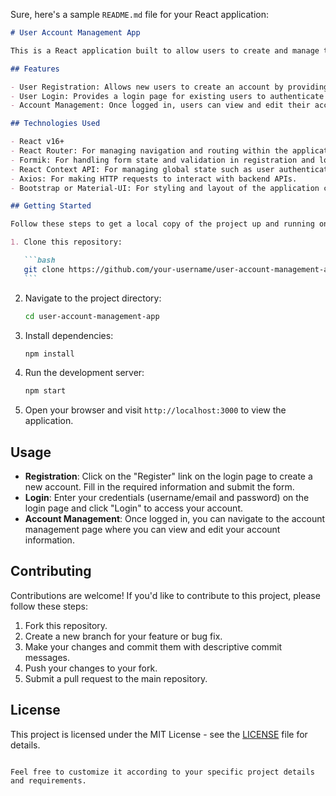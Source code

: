 Sure, here's a sample `README.md` file for your React application:

````markdown
# User Account Management App

This is a React application built to allow users to create and manage their accounts. It provides functionality for user registration, login, and account information management.

## Features

- User Registration: Allows new users to create an account by providing necessary information such as username, email, and password.
- User Login: Provides a login page for existing users to authenticate themselves and access their accounts.
- Account Management: Once logged in, users can view and edit their account information, such as username, email, and password.

## Technologies Used

- React v16+
- React Router: For managing navigation and routing within the application.
- Formik: For handling form state and validation in registration and login forms.
- React Context API: For managing global state such as user authentication status.
- Axios: For making HTTP requests to interact with backend APIs.
- Bootstrap or Material-UI: For styling and layout of the application components.

## Getting Started

Follow these steps to get a local copy of the project up and running on your machine:

1. Clone this repository:

   ```bash
   git clone https://github.com/your-username/user-account-management-app.git
   ```
````

2. Navigate to the project directory:

   ```bash
   cd user-account-management-app
   ```

3. Install dependencies:

   ```bash
   npm install
   ```

4. Run the development server:

   ```bash
   npm start
   ```

5. Open your browser and visit `http://localhost:3000` to view the application.

## Usage

- **Registration**: Click on the "Register" link on the login page to create a new account. Fill in the required information and submit the form.
- **Login**: Enter your credentials (username/email and password) on the login page and click "Login" to access your account.
- **Account Management**: Once logged in, you can navigate to the account management page where you can view and edit your account information.

## Contributing

Contributions are welcome! If you'd like to contribute to this project, please follow these steps:

1. Fork this repository.
2. Create a new branch for your feature or bug fix.
3. Make your changes and commit them with descriptive commit messages.
4. Push your changes to your fork.
5. Submit a pull request to the main repository.

## License

This project is licensed under the MIT License - see the [LICENSE](LICENSE) file for details.

```

Feel free to customize it according to your specific project details and requirements.
```
